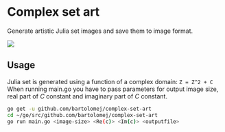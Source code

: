 # Complex set art

Generate artistic Julia set images and save them to image format.

![](https://i.ibb.co/cbwxH60/out1.png)

## Usage
Julia set is generated using a function of a complex domain: `Z = Z^2 + C` <br>
When running main.go you have to pass parameters for output image
size, real part of *C* constant and imaginary part of *C* constant.

```bash
go get -u github.com/bartolomej/complex-set-art
cd ~/go/src/github.com/bartolomej/complex-set-art
go run main.go <image-size> <Re(c)> <Im(c)> <outputfile>
```